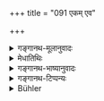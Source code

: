 +++
title = "091 एकम् एव"

+++

<details><summary>गङ्गानथ-मूलानुवादः</summary>

For the Śūdra the Lord ordained only one function: the ungrudging service of the said castes. (91).
</details>

<details><summary>मेधातिथिः</summary>

**प्रभुः** प्रजापतिर् **एकं** **कर्म** **शूद्रस्या**दिष्टवान् । **एतेषां** ब्राह्मणक्षत्रियवैश्यानां **सुश्रूषा** त्वया कर्तव्या । **अनसूयया** अनिन्दया । चित्तेनापि तद् उपरि विषादो न कर्तव्यः । **शुश्रूषा** परिचर्या तदुपयोगिकर्मकरणं शरीरसंवाहनादि तच्चित्तानुपालनम् । एतद् दृष्टार्थं शूद्रस्य । अविधायकत्वाच् च्**ऐकमेव्**एति न दानादयो निषिध्यन्ते । विधिर् एषां कर्मणाम् उत्तरत्र भविष्यति । अतः स्वरूपं विभागेन यागादीनां तत्रैव दर्शयिष्यामः ॥ १.९१ ॥
</details>

<details><summary>गङ्गानथ-भाष्यानुवादः</summary>

‘*The Lord*’, Prajāpati, ordained ‘*one function, for the Śūdra*’; \[in the form\]—‘Thou shalt perform the ‘*service of the said castes*,’—*i.e*., of the Brāhmaṇa, Kṣatriya and Vaiśya;—‘*Ungrudging*’—*i.e*., without complaining; no resentment should be felt even in the mind.

‘*Service*’ stands for *attending; i.e*., doing of acts conducive to their convenience; such as massage of the body, and the obeying of wishes.

What is mentioned here is only such function of the Śūdra as leads to visible results (in the shape of livelihood); and in as much as the phrase ‘*one only*’ is not injunctive, it does not preclude *the giving of gifts* (and such other acts, leading to invisible results); specially as we shall find later on the actual injunction of these acts (for the
*Śūdra* also). And it will be on that occasion that we shall set forth
the classification of sacrifices and other acts (as to which of these should be done by which castes, and so forth). (91).
</details>

<details><summary>गङ्गानथ-टिप्पन्यः</summary>

This verse is quoted in the *Vīramitrodaya* — *Paribhāṣā*, p. 45;—and in the *Varṣakriyākaumudī* (p. 568), which explains ‘*Prabhuḥ*,’ ‘as Brahmā,’ and ‘*Anasūyayā*’ as ‘without dishonesty.’
</details>

<details><summary>Bühler</summary>

091	One occupation only the lord prescribed to the Sudra, to serve meekly even these (other) three castes.
</details>
